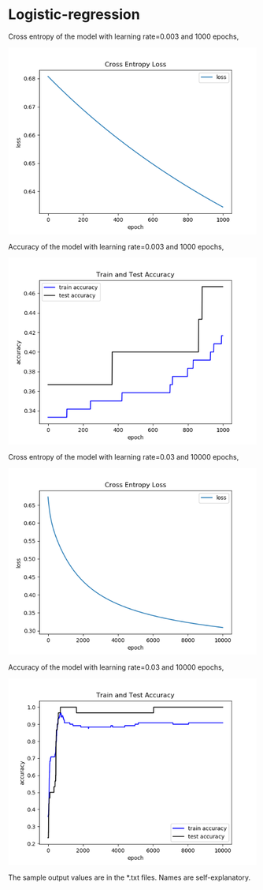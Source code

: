 # Logistic-regression

Cross entropy of the model with learning rate=0.003 and 1000 epochs,

![alt text](https://github.com/dniboghgnis/Logistic-regression/blob/master/crossEntropy1:003.png)

Accuracy of the model with learning rate=0.003 and 1000 epochs,

![alt text](https://github.com/dniboghgnis/Logistic-regression/blob/master/Accuracy-Learning-rate1:003.png)


Cross entropy of the model with learning rate=0.03 and 10000 epochs,

![alt text](https://github.com/dniboghgnis/Logistic-regression/blob/master/crossEntropy2:03.png)

Accuracy of the model with learning rate=0.03 and 10000 epochs,

![alt text](https://github.com/dniboghgnis/Logistic-regression/blob/master/accuracy2:03.png)


The sample output values are in the *.txt files. Names are self-explanatory. 
